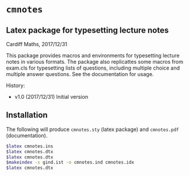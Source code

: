 # `cmnotes`
## Latex package for typesetting lecture notes

Cardiff Maths, 2017/12/31

This package provides macros and environments for typesetting
lecture notes in various formats. The package also replicattes
some macros from exam.cls for typesetting lists of questions, 
including multiple choice and multiple answer questions.
See the documentation for usage.

History:
* v1.0 (2017/12/31) Initial version

## Installation
The following will produce `cmnotes.sty` (latex package) and `cmnotes.pdf` (documentation).
```bash
$latex cmnotes.ins
$latex cmnotes.dtx
$latex cmnotes.dtx
$makeindex -s gind.ist -o cmnotes.ind cmnotes.idx
$latex cmnotes.dtx
```
